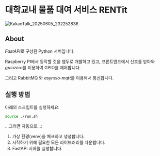 # 대학교내 물품 대여 서비스 RENTit
![KakaoTalk_20250605_232252838](https://github.com/user-attachments/assets/3c5b6a0b-175d-431a-89e8-c56a9c3e50da)

## About

*FastAPI*로 구성된 Python 서버입니다.

Raspberry PI에서 동작할 것을 염두로 개발하고 있고, 프론트엔드에서 신호를 받아와 *gpiozero*를 이용하여 GPIO를 제어합니다.

그리고 RabbitMQ 와 *asyncio-mqtt*를 이용해서 통신합니다.

## 실행 방법

아래의 스크립트를 실행하세요:

```sh
source ./run.sh
```

...그러면 자동으로...:
1. 가상 환경(venv)을 체크하고 생성합니다.
2. 시작하기 위해 필요한 모든 라이브러리를 다운합니다.
3. FastAPI 서버를 실행합니다.